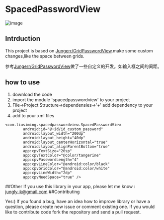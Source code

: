 # SpacedPasswordView

![image](https://github.com/alexwtw/SpacedPasswordView/blob/master/verify_code.gif)

## Intrduction
This project is based on [Jungerr/GridPasswordView](https://github.com/Jungerr/GridPasswordView).make some custom changes,like the space between grids.

参考[Jungerr/GridPasswordView](https://github.com/Jungerr/GridPasswordView)做了一些自定义的开发。如输入框之间的间距。

## how to use
1. download the code
2. import the module 'spacedpasswordview' to your project
3. File->Project Structure->dependensies->'+' add dependency to your project
4. add to your xml files

```
<com.liusiming.spacedpasswordview.SpacedPasswordView
        android:id="@+id/id_custom_password"
        android:layout_width="200dp"
        android:layout_height="40dp"
        android:layout_centerHorizontal="true"
        android:layout_alignParentBottom="true"
        app:cpvTextSize="20sp"
        app:cpvTextColor="@color/tangerine"
        app:cpvPasswordLength="4"
        app:cpvLineColor="@android:color/black"
        app:cpvGridColor="@android:color/white"
        app:cpvLineWidth="2dp"
        app:cpvNeedSpace="true" />
```

##Other
If you use this library in your app, please let me know : jungly.ik@gmail.com
##Contributing

Yes:) If you found a bug, have an idea how to improve library or have a question, please create new issue or comment existing one. If you would like to contribute code fork the repository and send a pull request.
